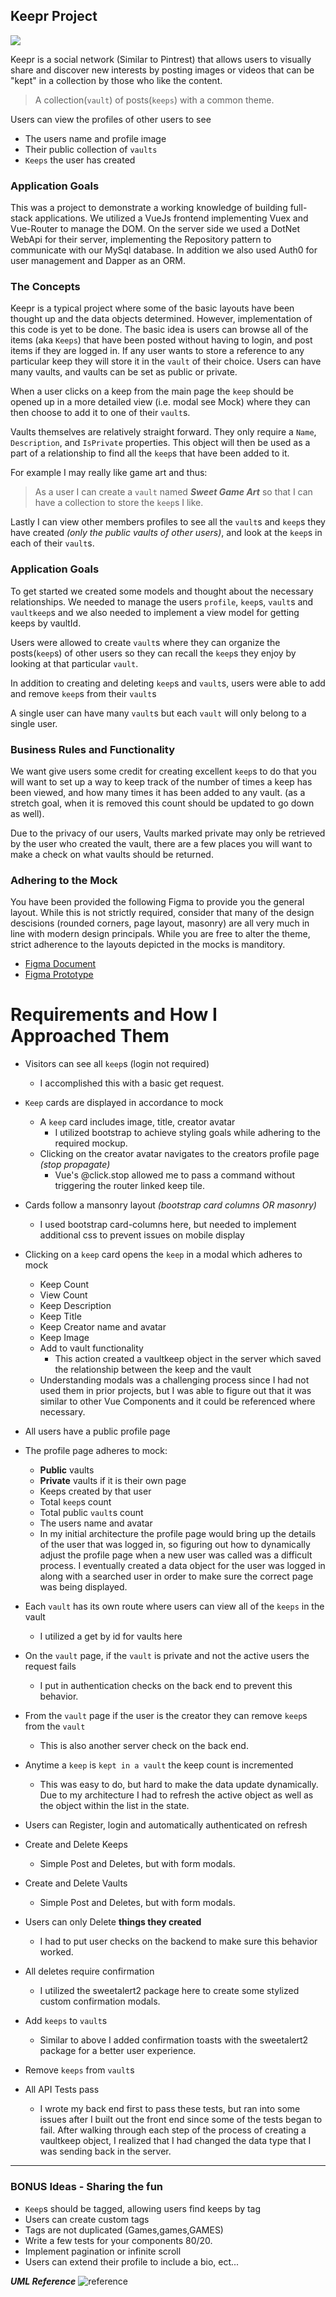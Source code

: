 ## Keepr Project

<img class="img-responsive" src="https://images.unsplash.com/photo-1462045504115-6c1d931f07d1?ixlib=rb-1.2.1&auto=format&fit=crop&w=1951&q=80">

Keepr is a social network (Similar to Pintrest) that allows users to visually share and discover new interests by posting images or videos that can be "kept" in a collection by those who like the content.

> A collection(`vault`) of posts(`keeps`) with a common theme. 

Users can view the profiles of other users to see
- The users name and profile image
- Their public collection of `vaults`
- `Keeps` the user has created

### Application Goals

This was a project to  demonstrate a working knowledge of building full-stack applications. We utilized a VueJs frontend implementing Vuex and Vue-Router to manage the DOM. On the server side we used a DotNet WebApi for their server, implementing the Repository pattern to communicate with our MySql database. In addition we also used Auth0 for user management and Dapper as an ORM.

### The Concepts

Keepr is a typical project where some of the basic layouts have been thought up and the data objects determined. However, implementation of this code is yet to be done. The basic idea is users can browse all of the items (aka `Keeps`) that have been posted without having to login, and post items if they are logged in. If any user wants to store a reference to any particular keep they will store it in the `vault` of their choice. Users can have many vaults, and vaults can be set as public or private.

When a user clicks on a keep from the main page the `keep` should be opened up in a more detailed view (i.e. modal see Mock) where they can then choose to add it to one of their `vault`s.

Vaults themselves are relatively straight forward. They only require a `Name`, `Description`, and `IsPrivate` properties. This object will then be used as a part of a relationship to find all the `keep`s that have been added to it. 

For example I may really like game art and thus: 

> As a user I can create a `vault` named **_Sweet Game Art_** so that I can have a collection to store the `keep`s I like.

Lastly I can view other members profiles to see all the `vault`s and `keep`s they have created *(only the public vaults of other users)*, and look at the `keep`s in each of their `vault`s.

### Application Goals

To get started we created some models and thought about the necessary relationships. We needed to manage the users `profile`, `keep`s, `vault`s and `vaultkeep`s and we also needed to implement a view model for getting keeps by vaultId.

Users were allowed to create `vault`s where they can organize the posts(`keep`s) of other users so they can recall the `keep`s they enjoy by looking at that particular `vault`.

In addition to creating and deleting `keep`s and `vault`s, users were able to add and remove `keep`s from their `vault`s

A single user can have many `vault`s but each `vault` will only belong to a single user. 

### Business Rules and Functionality

We want give users some credit for creating excellent `keep`s to do that you will want to set up a way to keep track of the number of times a keep has been viewed, and how many times it has been added to any vault. (as a stretch goal, when it is removed this count should be updated to go down as well).

Due to the privacy of our users, Vaults marked private may only be retrieved by the user who created the vault, there are a few places you will want to make a check on what vaults should be returned.

### Adhering to the Mock

You have been provided the following Figma to provide you the general layout. While this is not strictly required, consider that many of the design descisions (rounded corners, page layout, masonry) are all very much in line with modern design principals. While you are free to alter the theme, strict adherence to the layouts depicted in the mocks is manditory. 

- [Figma Document](https://www.figma.com/file/Uui3335TxIEXWzgp4xrX9r/Keepr?node-id=0%3A1)
- [Figma Prototype](https://www.figma.com/proto/Uui3335TxIEXWzgp4xrX9r/Keepr?node-id=1%3A53&scaling=min-zoom)

# Requirements and How I Approached Them

- Visitors can see all `keep`s (login not required)
	- I accomplished this with a basic get request.
- `Keep` cards are displayed in accordance to mock
	- A `keep` card includes image, title, creator avatar
		- I utilized bootstrap to achieve styling goals while adhering to the required mockup.
	- Clicking on the creator avatar navigates to the creators profile page *(stop propagate)*
		- Vue's @click.stop allowed me to pass a command without triggering the router linked keep tile.
- Cards follow a mansonry layout *(bootstrap card columns OR masonry)*
	- I used bootstrap card-columns here, but needed to implement additional css to prevent issues on mobile display
- Clicking on a `keep` card opens the `keep` in a modal which adheres to mock
	- Keep Count
	- View Count
	- Keep Description
	- Keep Title
	- Keep Creator name and avatar
	- Keep Image
	- Add to vault functionality
		- This action created a vaultkeep object in the server which saved the relationship between the keep and the vault
	- Understanding modals was a challenging process since I had not used them in prior projects, but I was able to figure out that it was similar to other Vue Components and it could be referenced where necessary. 

- All users have a public profile page
- The profile page adheres to mock:
	- **Public** vaults
	- **Private** vaults if it is their own page
	- Keeps created by that user
	- Total `keep`s count
	- Total public `vault`s count
	- The users name and avatar
	- In my initial architecture the profile page would bring up the details of the user that was logged in, so figuring out how to dynamically adjust the profile page when a new user was called was a difficult process.  I eventually created a data object for the user was logged in along with a searched user in order to make sure the correct page was being displayed.

- Each `vault` has its own route where users can view all of the `keeps` in the vault
	- I utilized a get by id for vaults here
- On the `vault` page, if the `vault` is private and not the active users the request fails
	- I put in authentication checks on the back end to prevent this behavior.
- From the `vault` page if the user is the creator they can remove `keep`s from the `vault`
	- This is also another server check on the back end.
- Anytime a `keep` is `kept in a vault` the keep count is incremented
	- This was easy to do, but hard to make the data update dynamically.  Due to my architecture I had to refresh the active object as well as the object within the list in the state.
- Users can Register, login and automatically authenticated on refresh
- Create and Delete Keeps
	- Simple Post and Deletes, but with form modals.
- Create and Delete Vaults
	- Simple Post and Deletes, but with form modals.
- Users can only Delete **things they created**
	- I had to put user checks on the backend to make sure this behavior worked.
- All deletes require confirmation
	- I utilized the sweetalert2 package here to create some stylized custom confirmation modals.
- Add `keeps` to `vault`s
	- Similar to above I added confirmation toasts with the sweetalert2 package for a better user experience.
- Remove `keeps` from `vault`s
- All API Tests pass
	- I wrote my back end first to pass these tests, but ran into some issues after I built out the front end since some of the tests began to fail.  After walking through each step of the process of creating a vaultkeep object, I realized that I had changed the data type that I was sending back in the server.

---
### BONUS Ideas - Sharing the fun

- `Keep`s should be tagged, allowing users find keeps by tag
- Users can create custom tags 
- Tags are not duplicated (Games,games,GAMES)
- Write a few tests for your components 80/20.
- Implement pagination or infinite scroll
- Users can extend their profile to include a bio, ect...

***UML Reference***
![reference](./References.png)
